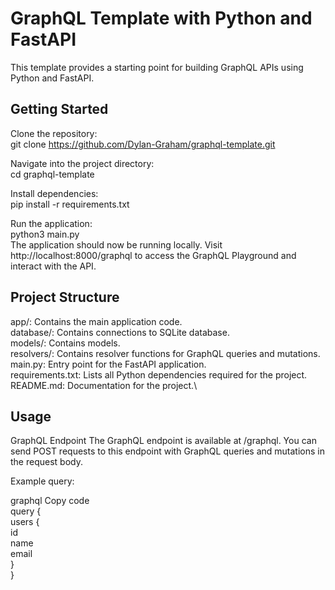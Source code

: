 # GraphQL Template with Python and FastAPI
This template provides a starting point for building GraphQL APIs using Python and FastAPI. 

## Getting Started
Clone the repository:\
git clone https://github.com/Dylan-Graham/graphql-template.git

Navigate into the project directory:\
cd graphql-template

Install dependencies:\
pip install -r requirements.txt

Run the application:\
python3 main.py\
The application should now be running locally. Visit http://localhost:8000/graphql to access the GraphQL Playground and interact with the API.

## Project Structure
app/: Contains the main application code.\
database/: Contains connections to SQLite database.\
models/: Contains models.\
resolvers/: Contains resolver functions for GraphQL queries and mutations.\
main.py: Entry point for the FastAPI application.\
requirements.txt: Lists all Python dependencies required for the project.\
README.md: Documentation for the project.\

## Usage
GraphQL Endpoint
The GraphQL endpoint is available at /graphql. You can send POST requests to this endpoint with GraphQL queries and mutations in the request body.

Example query:

graphql
Copy code\
query {\
  users {\
    id\
    name\
    email\
  }\
}






